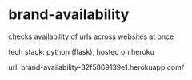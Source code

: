 # brand-availability
checks availability of urls across websites at once

tech stack: python (flask), hosted on heroku

url: brand-availability-32f5869139e1.herokuapp.com/